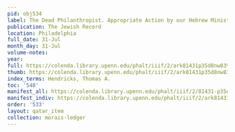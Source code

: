 ```yaml
---
pid: obj534
label: The Dead Philanthropist. Appropriate Action by our Hebrew Ministers.
publication: The Jewish Record
location: Philadelphia
full_date: 31-Jul
month_day: 31-Jul
volume-notes:
year:
full: https://colenda.library.upenn.edu/phalt/iiif/2/ark81431p35d8nw83%2FSHA256E-s7430004--08aa556c18f31421f6a78eafdfb0f5473528e45faae5f11fe7cf8705943988d6.jpeg/full/3500,/0/default.jpg
thumb: https://colenda.library.upenn.edu/phalt/iiif/2/ark81431p35d8nw83%2FSHA256E-s7430004--08aa556c18f31421f6a78eafdfb0f5473528e45faae5f11fe7cf8705943988d6.jpeg/full/!200,200/0/default.jpg
index_terms: Hendricks, Thomas A.
toc: '548'
manifest_all: https://colenda.library.upenn.edu/phalt/iiif/2/81431-p35d8nw83/manifest
manifest_indiv: https://colenda.library.upenn.edu/phalt/iiif/2/ark81431p35d8nw83%2FSHA256E-s7430004--08aa556c18f31421f6a78eafdfb0f5473528e45faae5f11fe7cf8705943988d6.jpeg
order: '533'
layout: qatar_item
collection: morais-ledger
---
```

